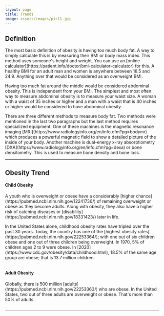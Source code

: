 ```yaml
---
layout: page
title: Trends
image: assets/images/pic11.jpg
---
```

<h2>Definition</h2>
<p>The most basic definition of obesity is having too much body fat. A way to simply calculate this is by measuring their BMI or body mass index. This method uses someone's height and weight. You can use an [online calculator](https://patient.info/doctor/bmi-calculator-calculator) for this. A healthy BMI for an adult man and women is anywhere between 18.5 and 24.9. Anything over that would be considered as an overweight BMI. </p>


<p>Having too much fat around the middle would be considered abdominal obesity. This is independent from your BMI. The simplest and most often way to measure abdominal obesity is to measure your waist size. A woman with a waist of 35 inches or higher and a man with a waist that is 40 inches or higher would be considered to have abdominal obesity. </p>

<p>There are three different methods to measure body fat. Two methods were mentioned in the last two paragraphs but the last method requires specialized equipment. One of these machines is the magnetic resonance imaging [MRI](https://www.radiologyinfo.org/en/info.cfm?pg=bodymr) which produces a powerful magnetic field to show a detailed picture of the inside of your body. Another machine is dual-energy x-ray absorptiometry [DXA](https://www.radiologyinfo.org/en/info.cfm?pg=dexa) or bone densitometry. This is used to measure bone density and bone loss.
</p>

<hr class="major" />

<h2>Obesity Trend</h2>

<h4>Child Obesity</h4>
<p>A youth who is overweight or obese have a considerably [higher chance](https://pubmed.ncbi.nlm.nih.gov/12241736/) of remaining overweight or obese as they become adults. Along with obesity, they also have a higher risk of catching diseases or [disability](https://pubmed.ncbi.nlm.nih.gov/18331423/) later in life.
</p>

<p>In the United States alone, childhood obesity rates have tripled over the past 30 years. Today, the country has one of the [highest obesity rates](https://pubmed.ncbi.nlm.nih.gov/22253364/); with one out of six children obese and one out of three children being overweight. In 1970, 5% of children ages 2 to 9 were obese. In [2020](https://www.cdc.gov/obesity/data/childhood.html), 18.5% of the same age group are obese; that is 13.7 million children. </p>

<a href="#" class="image"><img src="https://bloximages.chicago2.vip.townnews.com/mebaneenterprise.com/content/tncms/assets/v3/editorial/9/d7/9d7e0c5c-5460-11e8-8516-8ff0bba9c68f/5af45b2c5d872.image.jpg?resize=400%2C260" alt="" /></a>

<h4>Adult Obesity</h4>
<p>Globally, there is 500 million [adults](https://pubmed.ncbi.nlm.nih.gov/22253363/) who are obese. In the United States, two out of three adults are overweight or obese. That's more than 50% of adults.</p>

<a href="#" class="image"><img src="https://www.procon.org/files/2-headlines-images/obese-man-with-measuring-tape.jpg" alt="" /></a>

<hr class="major" />

<!--<h2>Child Obesity</h2>
<p>A youth who is overweight or obese have a considerably higher chance of remaining overweight or obese as they become adults. Along with obesity, they also have a higher risk of catching diseases or disability later in life.
</p>
<p>In the United States alone, childhood obesity rates have tripled over the past 30 years. Today, the country has one of the highest obesity rates; with one out of six children obese and one out of three children being overweight. In 1970, 5% of children ages 2 to 9 were obese. In 2020, 18.5% of the same age group are obese; that is 13.7 million children.
</p>

<hr class="major" />

<h2>Adult Obesity</h2>
<p>Globally, there is 500 million adults who are obese. In the United States, two out of three adults are overweight or obese. That's more than 50% of adults. </p>
<p>Lorem ipsum dolor sit amet, consectetur adipiscing elit. Duis dapibus rutrum facilisis. Class aptent taciti sociosqu ad litora torquent per conubia nostra, per inceptos himenaeos. Etiam tristique libero eu nibh porttitor fermentum. Nullam venenatis erat id vehicula viverra. Nunc ultrices eros ut ultricies condimentum. Mauris risus lacus, blandit sit amet venenatis non, bibendum vitae dolor. Nunc lorem mauris, fringilla in aliquam at, euismod in lectus. Pellentesque habitant morbi tristique senectus et netus et malesuada fames ac turpis egestas. In non lorem sit amet elit placerat maximus. Pellentesque aliquam maximus risus, vel sed vehicula.</p>-->
